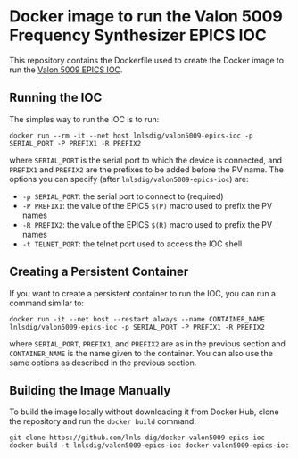 Docker image to run the Valon 5009 Frequency Synthesizer EPICS IOC
==================================================================

This repository contains the Dockerfile used to create the Docker image to run the
[Valon 5009 EPICS IOC](https://github.com/lnls-dig/valon5009-epics-ioc).

## Running the IOC

The simples way to run the IOC is to run:

    docker run --rm -it --net host lnlsdig/valon5009-epics-ioc -p SERIAL_PORT -P PREFIX1 -R PREFIX2

where `SERIAL_PORT` is the serial port to which the device is connected,
and `PREFIX1` and `PREFIX2` are the prefixes to be added before the PV name.
The options you can specify (after `lnlsdig/valon5009-epics-ioc`) are:

- `-p SERIAL_PORT`: the serial port to connect to (required)
- `-P PREFIX1`: the value of the EPICS `$(P)` macro used to prefix the PV names
- `-R PREFIX2`: the value of the EPICS `$(R)` macro used to prefix the PV names
- `-t TELNET_PORT`: the telnet port used to access the IOC shell

## Creating a Persistent Container

If you want to create a persistent container to run the IOC, you can run a
command similar to:

    docker run -it --net host --restart always --name CONTAINER_NAME lnlsdig/valon5009-epics-ioc -p SERIAL_PORT -P PREFIX1 -R PREFIX2

where `SERIAL_PORT`, `PREFIX1`, and `PREFIX2` are as in the previous section and `CONTAINER_NAME`
is the name given to the container. You can also use the same options as described in the
previous section.

## Building the Image Manually

To build the image locally without downloading it from Docker Hub, clone the
repository and run the `docker build` command:

    git clone https://github.com/lnls-dig/docker-valon5009-epics-ioc
    docker build -t lnlsdig/valon5009-epics-ioc docker-valon5009-epics-ioc
